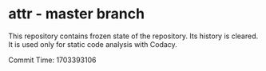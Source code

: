 # attr - master branch

This repository contains frozen state of the repository.
Its history is cleared. It is used only for static code
analysis with Codacy.

Commit Time: 1703393106